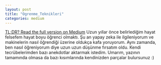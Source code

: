 ```yaml
---
layout: post
title: "Ogrenme_Teknikleri"
categories: medium
---
```


[TL;DR? Read the full version on Medium](https://medium.com/@balci.pelin/%C3%B6%C4%9Frenme-teknikleri-%C3%BCzerine-48323a6c32a0) Uzun yıllar önce belirlediğim hayat felsefem hayat boyu öğrenci olmaktı. Şu an yapay zeka ile ilgileniyorum ve 
makinelerin nasıl öğrendiği üzerine oldukça kafa yoruyorum. Aynı zamanda, ben nasıl öğreniyorum diye uzun uzun düşünme 
fırsatım oldu. Kendi tecrübelerimden bazı anekdotlar aktarmak istedim. Umarım, yazının tamamında olmasa da bazı 
kısımlarında kendinizden parçalar bulursunuz :)